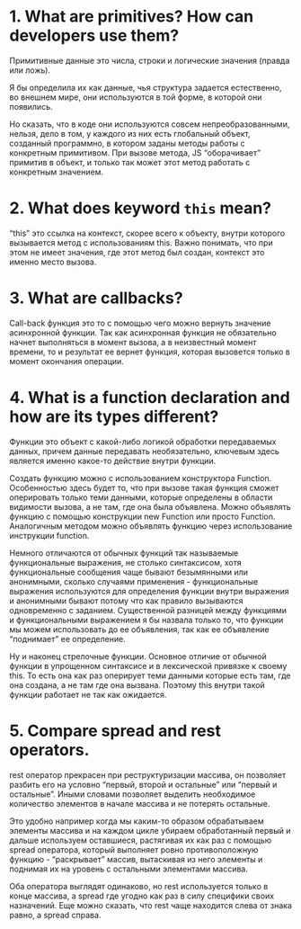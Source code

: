 # 1. What are primitives? How can developers use them?
Примитивные данные это числа, строки и логические значения (правда или ложь). 

Я бы определила их как данные, чья структура задается естественно, во внешнем мире, они используются в той форме, в которой  они появились. 

Но сказать, что в коде они используются совсем непреобразованными, нельзя, дело в том, у каждого из них есть глобальный объект, созданный программно, в котором заданы методы работы с конкретным примитивом. При вызове метода, JS “оборачивает” примитив в объект, и только так может этот метод работать с конкретным значением.

# 2. What does keyword `this` mean?
“this” это ссылка на контекст, скорее всего к объекту, внутри которого вызывается метод с использованиям this. Важно понимать, что при этом не имеет значения, где этот метод был создан, контекст это именно место вызова.

# 3. What are callbacks?
Call-back функция это то с помощью чего можно вернуть значение асинхронной функции. Так как асинхронная функция не обязательно начнет выполняться в момент вызова, а в неизвестный момент времени, то и результат ее вернет функция, которая вызовется только в момент окончания операции.

# 4. What is a function declaration and how are its types different?
Функции это объект с какой-либо логикой обработки передаваемых данных, причем данные передавать необязательно, ключевым здесь является именно какое-то действие внутри функции.

Создать функцию можно с использованием конструктора Function. Особенностью здесь будет то, что при вызове такая функция сможет оперировать только теми данными, которые определены в области видимости вызова, а не там, где она была объявлена. Можно объявлять функцию с помощью конструкции new Function или просто Function. Аналогичным методом можно объявлять функцию через использование инструкции function.

Немного отличаются от обычных функций так называемые функциональные выражения, не столько синтаксисом,  хотя функциональные сообщения чаще бывают безымянными или анонимными, сколько случаями применения - функциональные выражения используются для определения функции внутри выражения и анонимными бывают потому что как правило вызываются одновременно с заданием. Существенной разницей между функциями и функциональными выражением я бы назвала только то, что функции мы можем использовать до ее объявления, так как ее объявление “поднимает” ее определение. 

Ну и наконец стрелочные функции. Основное отличие от обычной функции в упрощенном синтаксисе и в лексической привязке к своему this. То есть она как раз оперирует теми данными которые есть там, где она создана, а не там где она вызвана. Поэтому this внутри такой функции работает не так как ожидается.

# 5. Compare spread and rest operators.
rest оператор прекрасен при реструктуризации массива, он позволяет разбить его на условно “первый, второй и остальные” или “первый и остальные”. Иными словами позволяет выделить необходимое количество элементов в начале массива и не потерять остальные. 

Это удобно например когда мы каким-то образом обрабатываем элементы массива и на каждом цикле убираем обработанный первый и дальше используем оставшиеся, растягивая их как раз с помощью spread оператора, который выполняет ровно противоположную функцию - “раскрывает” массив, вытаскивая из него элементы и поднимая их на уровень с остальными элементами массива. 

Оба оператора выглядят одинаково, но rest используется только в конце массива, а spread где угодно как раз в силу специфики своих назначений. Еще можно сказать, что rest чаще находится слева от знака равно, а spread справа.